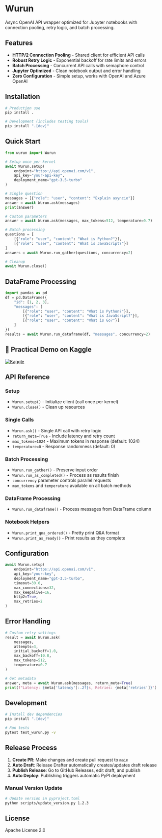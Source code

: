 # Wurun

Async OpenAI API wrapper optimized for Jupyter notebooks with connection pooling, retry logic, and batch processing.

## Features

- **HTTP/2 Connection Pooling** - Shared client for efficient API calls
- **Robust Retry Logic** - Exponential backoff for rate limits and errors
- **Batch Processing** - Concurrent API calls with semaphore control
- **Jupyter Optimized** - Clean notebook output and error handling
- **Zero Configuration** - Simple setup, works with OpenAI and Azure OpenAI

## Installation

```bash
# Production use
pip install .

# Development (includes testing tools)
pip install ".[dev]"
```

## Quick Start

```python
from wurun import Wurun

# Setup once per kernel
await Wurun.setup(
    endpoint="https://api.openai.com/v1",
    api_key="your-api-key",
    deployment_name="gpt-3.5-turbo"
)

# Single question
messages = [{"role": "user", "content": "Explain asyncio"}]
answer = await Wurun.ask(messages)
print(answer)

# Custom parameters
answer = await Wurun.ask(messages, max_tokens=512, temperature=0.7)

# Batch processing
questions = [
    [{"role": "user", "content": "What is Python?"}],
    [{"role": "user", "content": "What is JavaScript?"}]
]
answers = await Wurun.run_gather(questions, concurrency=2)

# Cleanup
await Wurun.close()
```

## DataFrame Processing

```python
import pandas as pd
df = pd.DataFrame({
    "id": [1, 2, 3],
    "messages": [
        [{"role": "user", "content": "What is Python?"}],
        [{"role": "user", "content": "What is JavaScript?"}],
        [{"role": "user", "content": "What is Go?"}]
    ]
})
results = await Wurun.run_dataframe(df, "messages", concurrency=2)
```

## 🧪 Practical Demo on Kaggle

[![Kaggle](https://img.shields.io/badge/Kaggle-Notebook-blue?logo=kaggle)](https://www.kaggle.com/code/aisuko/manually-testing-wurun)


## API Reference

### Setup
- `Wurun.setup()` - Initialize client (call once per kernel)
- `Wurun.close()` - Clean up resources

### Single Calls
- `Wurun.ask()` - Single API call with retry logic
- `return_meta=True` - Include latency and retry count
- `max_tokens=1024` - Maximum tokens in response (default: 1024)
- `temperature=0` - Response randomness (default: 0)

### Batch Processing
- `Wurun.run_gather()` - Preserve input order
- `Wurun.run_as_completed()` - Process as results finish
- `concurrency` parameter controls parallel requests
- `max_tokens` and `temperature` available on all batch methods

### DataFrame Processing
- `Wurun.run_dataframe()` - Process messages from DataFrame column

### Notebook Helpers
- `Wurun.print_qna_ordered()` - Pretty print Q&A format
- `Wurun.print_as_ready()` - Print results as they complete

## Configuration

```python
await Wurun.setup(
    endpoint="https://api.openai.com/v1",
    api_key="your-key",
    deployment_name="gpt-3.5-turbo",
    timeout=30.0,
    max_connections=32,
    max_keepalive=16,
    http2=True,
    max_retries=2
)
```

## Error Handling

```python
# Custom retry settings
result = await Wurun.ask(
    messages,
    attempts=3,
    initial_backoff=1.0,
    max_backoff=10.0,
    max_tokens=512,
    temperature=0.7
)

# Get metadata
answer, meta = await Wurun.ask(messages, return_meta=True)
print(f"Latency: {meta['latency']:.2f}s, Retries: {meta['retries']}")
```

## Development

```bash
# Install dev dependencies
pip install ".[dev]"

# Run tests
pytest test_wurun.py -v
```

## Release Process

1. **Create PR**: Make changes and create pull request to `main`
2. **Auto Draft**: Release Drafter automatically creates/updates draft release
3. **Publish Release**: Go to GitHub Releases, edit draft, and publish
4. **Auto Deploy**: Publishing triggers automatic PyPI deployment

### Manual Version Update
```bash
# Update version in pyproject.toml
python scripts/update_version.py 1.2.3
```

## License

Apache License 2.0
